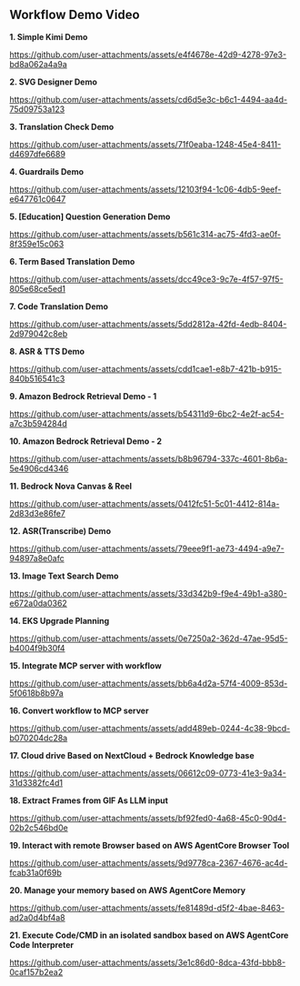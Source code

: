## Workflow Demo Video

**1. Simple Kimi Demo**

https://github.com/user-attachments/assets/e4f4678e-42d9-4278-97e3-bd8a062a4a9a

**2. SVG Designer Demo**

https://github.com/user-attachments/assets/cd6d5e3c-b6c1-4494-aa4d-75d09753a123

**3. Translation Check Demo**

https://github.com/user-attachments/assets/71f0eaba-1248-45e4-8411-d4697dfe6689

**4. Guardrails Demo**

https://github.com/user-attachments/assets/12103f94-1c06-4db5-9eef-e647761c0647

**5. [Education] Question Generation Demo**

https://github.com/user-attachments/assets/b561c314-ac75-4fd3-ae0f-8f359e15c063

**6. Term Based Translation Demo**

https://github.com/user-attachments/assets/dcc49ce3-9c7e-4f57-97f5-805e68ce5ed1

**7. Code Translation Demo**

https://github.com/user-attachments/assets/5dd2812a-42fd-4edb-8404-2d979042c8eb

**8. ASR & TTS Demo**

https://github.com/user-attachments/assets/cdd1cae1-e8b7-421b-b915-840b516541c3

**9. Amazon Bedrock Retrieval Demo - 1**

https://github.com/user-attachments/assets/b54311d9-6bc2-4e2f-ac54-a7c3b594284d

**10. Amazon Bedrock Retrieval Demo - 2**

https://github.com/user-attachments/assets/b8b96794-337c-4601-8b6a-5e4906cd4346

**11. Bedrock Nova Canvas & Reel**

https://github.com/user-attachments/assets/0412fc51-5c01-4412-814a-2d83d3e86fe7

**12. ASR(Transcribe) Demo**

https://github.com/user-attachments/assets/79eee9f1-ae73-4494-a9e7-94897a8e0afc

**13. Image Text Search Demo**

https://github.com/user-attachments/assets/33d342b9-f9e4-49b1-a380-e672a0da0362

**14. EKS Upgrade Planning**

https://github.com/user-attachments/assets/0e7250a2-362d-47ae-95d5-b4004f9b30f4

**15. Integrate MCP server with workflow**

https://github.com/user-attachments/assets/bb6a4d2a-57f4-4009-853d-5f0618b8b97a

**16. Convert workflow to MCP server**

https://github.com/user-attachments/assets/add489eb-0244-4c38-9bcd-b070204dc28a

**17. Cloud drive Based on NextCloud + Bedrock Knowledge base**

https://github.com/user-attachments/assets/06612c09-0773-41e3-9a34-31d3382fc4d1

**18. Extract Frames from GIF As LLM input**

https://github.com/user-attachments/assets/bf92fed0-4a68-45c0-90d4-02b2c546bd0e

**19. Interact with remote Browser based on AWS AgentCore Browser Tool**

https://github.com/user-attachments/assets/9d9778ca-2367-4676-ac4d-fcab31a0f69b

**20. Manage your memory based on AWS AgentCore Memory**

https://github.com/user-attachments/assets/fe81489d-d5f2-4bae-8463-ad2a0d4bf4a8

**21. Execute Code/CMD in an isolated sandbox based on AWS AgentCore Code Interpreter**

https://github.com/user-attachments/assets/3e1c86d0-8dca-43fd-bbb8-0caf157b2ea2
